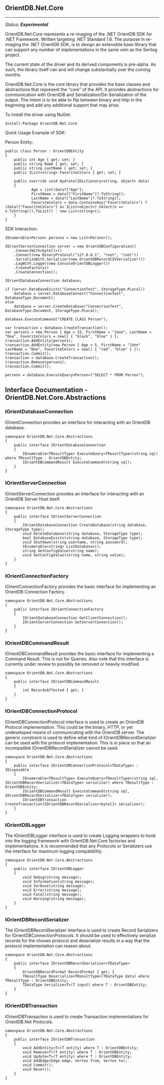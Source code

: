## OrientDB.Net.Core ##
---

*Status:* **_Experimental_**

OrientDB.Net.Core represents a re-imaging of the .NET OrientDB SDK for .NET Framework. Written targeting .NET Standard 1.6. The purpose in re-imaging the .NET OrientDB SDK, is to design an extensible base library that can support any number of implementations in the same vein as the Serilog project.

The current state of the driver and its derived components is pre-alpha. As such, the library itself can and will change substantially over the coming months.

OrientDB.Net.Core is the core library that provides the
base classes and abstractions that represent the "core" of the API. It provides abstractions for communication with OrientDB and Serialization/De-Serialization of the output. The intent is to be able to flip between binary and http in the beginning and add any additional support that may arise.

To install the driver using NuGet:

```
Install-Package OrientDB.Net.Core
```

Quick Usage Example of SDK:

Person Entity:

```
public class Person : OrientDBEntity
{
    public int Age { get; set; }
    public string Name { get; set; }
    public string LastName { get; set; }
    public IList<string> FavoriteColors { get; set; }

    public override void Hydrate(IDictionary<string, object> data)
    {
            Age = (int)data?["Age"];
            FirstName = data?["FirstName"]?.ToString();
            LastName = data?["LastName"]?.ToString();
            FavoriteColors = data.ContainsKey("FavoriteColors") ? (data?["FavoriteColors"] as IList<object>).Select(n => n.ToString()).ToList() : new List<string>();
    }
}
```

SDK Interaction:

```
IEnumerable<Person> persons = new List<Person>();

IOrientServerConnection server = new OrientDBConfiguration()
    .ConnectWith<byte[]>()
    .Connect(new BinaryProtocol("127.0.0.1", "root", "root"))
    .SerializeWith.Serializer(new OrientDBRecordCSVSerializer())
    .LogWith.Logger(new ConsoleOrientDBLogger())
    .CreateFactory()
    .CreateConnection();

IOrientDatabaseConnection database;

if (server.DatabaseExists("ConnectionTest", StorageType.PLocal))
    database = server.DatabaseConnect("ConnectionTest", DatabaseType.Document);
else
    database = server.CreateDatabase("ConnectionTest", DatabaseType.Document, StorageType.PLocal);

database.ExecuteCommand("CREATE CLASS Person");

var transaction = database.CreateTransaction();
var person1 = new Person { Age = 33, FirstName = "Jane", LastName = "Doe", FavoriteColors = new[] { "black", "blue" } };
transaction.AddEntity(person1);
transaction.AddEntity(new Person { Age = 5, FirstName = "John" LastName = "Doe", FavoriteColors = new[] { "red", "blue" } });
transaction.Commit();
transaction = database.CreateTransaction();
transaction.Remove(person1);
transaction.Commit();

persons = database.ExecuteQuery<Person>("SELECT * FROM Person");    
```

## Interface Documentation - OrientDB.Net.Core.Abstractions

### IOrientDatabaseConnection

IOrientConnection provides an interface for interacting with an OrientDB database.

```
namespace OrientDB.Net.Core.Abstractions
{
    public interface IOrientDatabaseConnection
    {
        IEnumerable<TResultType> ExecuteQuery<TResultType>(string sql) where TResultType : OrientDBEntity;
        IOrientDBCommandResult ExecuteCommand(string sql);        
    }
}
```

### IOrientServerConnection

IOrientServerConnection provides an interface for interacting with an OrientDB Server Host itself.

```
namespace OrientDB.Net.Core.Abstractions
{
    public interface IOrientServerConnection
    {
        IOrientDatabaseConnection CreateDatabase(string database, StorageType type);
        void DeleteDatabase(string database, StorageType type);
        bool DatabaseExists(string database, StorageType type);
        void Shutdown(string username, string password);
        IEnumerable<string> ListDatabases();
        string GetConfigValue(string name);
        void SetConfigValue(string name, string value);
    }
}
```

### IOrientConnectionFactory

IOrientConnectionFactory provides the basic interface for implementing an OrientDB Connection Factory.

```
namespace OrientDB.Net.Core.Abstractions
{
    public interface IOrientConnectionFactory
    {
        IOrientDatabaseConnection GetClientConnection();
        IOrientServerConnection GetServerConnection();
    }
}
```

### IOrientDBCommandResult

IOrientDBCommandResult provides the basic interface for implementing a Command Result. This is not for Queries. Also note that this interface is currently under review to possibly be removed or heavily modified.

```
namespace OrientDB.Net.Core.Abstractions
{
    public interface IOrientDBCommandResult
    {
        int RecordsAffected { get; }
    }
}
```

### IOrientDBConnectionProtocol

IOrientDBConnectionProtocol<TDataType> interface is used to create an OrientDB Protocol implementation. This could be the binary, HTTP, or yet undeveloped means of communicating with the OrientDB server. The <TDataType> generic constraint is used to define what kind of IOrientDBRecordSerializer<TDataType> can be used with the protocol implementation. This is in place so that an incompatible IOrientDBRecordSerializer cannot be used.

```
namespace OrientDB.Net.Core.Abstractions
{
    public interface IOrientDBConnectionProtocol<TDataType> : IDisposable
    {
        IEnumerable<TResultType> ExecuteQuery<TResultType>(string sql, IOrientDBRecordSerializer<TDataType> serializer) where TResultType : OrientDBEntity;
        IOrientDBCommandResult ExecuteCommand(string sql, IOrientDBRecordSerializer<TDataType> serializer);
        IOrientDBTransaction CreateTransaction(IOrientDBRecordSerializer<byte[]> serializer);
    }
}
```

### IOrientDBLogger

The IOrientDBLogger interface is used to create Logging wrappers to hook into the logging framework with OrientDB.Net.Core factories and implementations. It is recommended that any Protocols or Serializers use the interface for maximum logging compatibility.

```
namespace OrientDB.Net.Core.Abstractions
{
    public interface IOrientDBLogger
    {
        void Debug(string message);
        void Information(string message);
        void Verbose(string message);
        void Error(string message);
        void Fatal(string message);
        void Warning(string message);
    }
}
```

### IOrientDBRecordSerializer

The IOrientDBRecordSerializer<TDataType> interface is used to create Record Serializers for IOrientDBConnectionProtocols. It should be used to effectively serialize records for the chosen protocol and deserialize results in a way that the protocol implementation can reason about.

```
namespace OrientDB.Net.Core.Abstractions
{
    public interface IOrientDBRecordSerializer<TDataType>
    {
        OrientDBRecordFormat RecordFormat { get; }
        TResultType Deserialize<TResultType>(TDataType data) where TResultType : OrientDBEntity;
        TDataType Serialize<T>(T input) where T : OrientDBEntity;
    }
}
```

### IOrientDBTransaction

IOrientDBTransaction is used to create Transaction implementations for OrientDB.Net Protocols.

```
namespace OrientDB.Net.Core.Abstractions
{
    public interface IOrientDBTransaction
    {
        void AddEntity<T>(T entity) where T : OrientDBEntity;
        void Remove<T>(T entity) where T : OrientDBEntity;
        void Update<T>(T entity) where T : OrientDBEntity;
        void AddEdge(Edge edge, Vertex from, Vertex to);
        void Commit();
        void Reset();
    }
}
```
